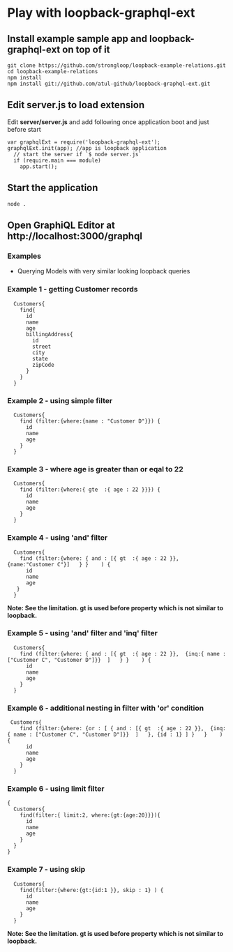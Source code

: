 # Play with loopback-graphql-ext 

## Install example sample app and loopback-graphql-ext on top of it

```
git clone https://github.com/strongloop/loopback-example-relations.git
cd loopback-example-relations
npm install
npm install git://github.com/atul-github/loopback-graphql-ext.git 
```

## Edit server.js to load extension

Edit <b>server/server.js</b> and add following once application boot and just before start

```
var graphqlExt = require('loopback-graphql-ext');
graphqlExt.init(app); //app is loopback application
  // start the server if `$ node server.js`
  if (require.main === module)
    app.start();
```

## Start the application
```
node .
```

## Open GraphiQL Editor at http://localhost:3000/graphql


### Examples

* Querying Models with very similar looking loopback queries

### Example 1 - getting Customer records
```
  Customers{
    find{
      id
      name
      age
      billingAddress{
        id
        street
        city
        state
        zipCode
      }
    }
  }
```

### Example 2 - using simple filter
```
  Customers{
    find (filter:{where:{name : "Customer D"}}) {
      id
      name
      age
    }
  }
```

### Example 3 - where age is greater than or eqal to 22
```
  Customers{
    find (filter:{where:{ gte  :{ age : 22 }}}) {
      id
      name
      age
    }
  }
```


### Example 4 - using 'and' filter
```
  Customers{
    find (filter:{where: { and : [{ gt  :{ age : 22 }}, {name:"Customer C"}]   } }    ) {
      id
      name
      age
   }
  }
```
<b>Note: See the limitation. gt is used before property which is not similar to loopback. </b>

### Example 5 - using 'and' filter and 'inq' filter
```
  Customers{
    find (filter:{where: { and : [{ gt  :{ age : 22 }},  {inq:{ name : ["Customer C", "Customer D"]}}  ]   } }    ) {
      id
      name
      age
    }
  }
```

### Example 6 - additional nesting in filter with 'or' condition

```
 Customers{
    find (filter:{where: {or : [ { and : [{ gt  :{ age : 22 }},  {inq:{ name : ["Customer C", "Customer D"]}}  ]   }, {id : 1} ] }   }    ) {
      id
      name
      age
    }
  }
```

### Example 6 - using limit filter

```
{
  Customers{
    find(filter:{ limit:2, where:{gt:{age:20}}}){
      id
      name
      age
    }
  }
}
```

### Example 7 - using skip 

```
  Customers{
    find(filter:{where:{gt:{id:1 }}, skip : 1} ) {
      id
      name
      age
    }
  }
```



<b>Note: See the limitation. gt is used before property which is not similar to loopback. </b>

